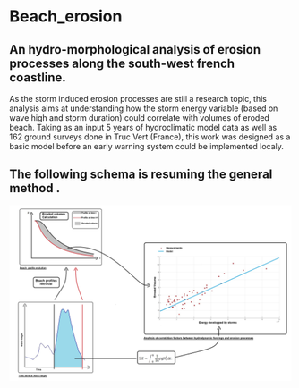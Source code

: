 # Beach_erosion

## An hydro-morphological analysis of erosion processes  along the south-west french coastline.

As the storm induced erosion processes are still a research topic, this analysis aims at understanding how the storm energy variable (based on wave high and storm duration) could correlate with volumes of eroded beach. Taking as an input 5 years of hydroclimatic model data as well as 162 ground surveys done in Truc Vert (France), this work was designed as a basic model before an early warning system could be implemented localy.


## The following schema is resuming the general method .

![alt text](https://raw.githubusercontent.com/Raph9989/Beach_erosion/master/images/Schema_english.jpg)
